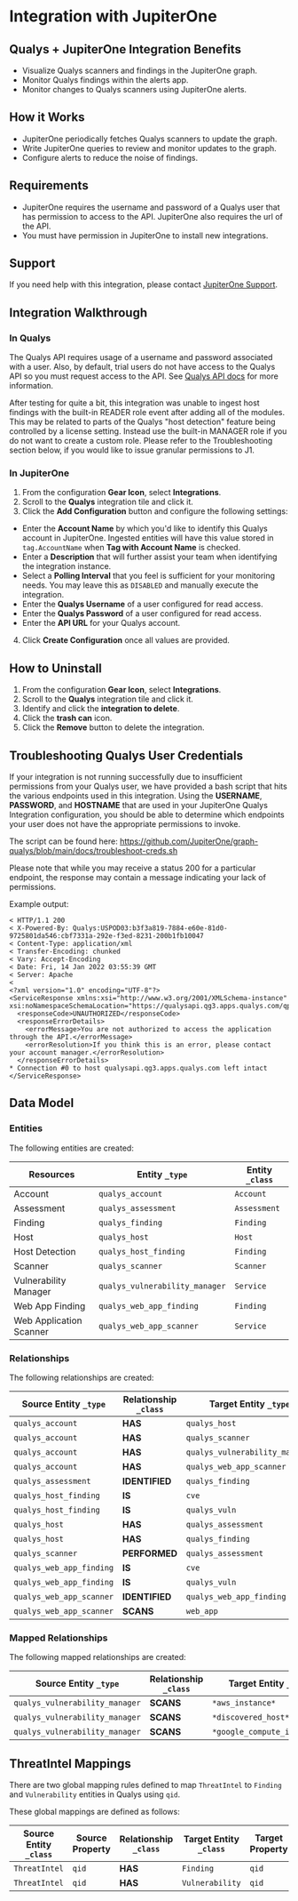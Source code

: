 # Integration with JupiterOne

## Qualys + JupiterOne Integration Benefits

- Visualize Qualys scanners and findings in the JupiterOne graph.
- Monitor Qualys findings within the alerts app.
- Monitor changes to Qualys scanners using JupiterOne alerts.

## How it Works

- JupiterOne periodically fetches Qualys scanners to update the graph.
- Write JupiterOne queries to review and monitor updates to the graph.
- Configure alerts to reduce the noise of findings.

## Requirements

- JupiterOne requires the username and password of a Qualys user that has
  permission to access to the API. JupiterOne also requires the url of the API.
- You must have permission in JupiterOne to install new integrations.

## Support

If you need help with this integration, please contact
[JupiterOne Support](https://support.jupiterone.io).

## Integration Walkthrough

### In Qualys

The Qualys API requires usage of a username and password associated with a user.
Also, by default, trial users do not have access to the Qualys API so you must
request access to the API. See
[Qualys API docs](https://debug.qualys.com/qwebhelp/fo_portal/api_doc/scans/index.htm#t=get_started%2Fget_started.htm)
for more information.

After testing for quite a bit, this integration was unable to ingest host
findings with the built-in READER role event after adding all of the modules.
This may be related to parts of the Qualys "host detection" feature being
controlled by a license setting. Instead use the built-in MANAGER role if you do
not want to create a custom role. Please refer to the Troubleshooting section
below, if you would like to issue granular permissions to J1.

### In JupiterOne

1. From the configuration **Gear Icon**, select **Integrations**.
2. Scroll to the **Qualys** integration tile and click it.
3. Click the **Add Configuration** button and configure the following settings:

- Enter the **Account Name** by which you'd like to identify this Qualys account
  in JupiterOne. Ingested entities will have this value stored in
  `tag.AccountName` when **Tag with Account Name** is checked.
- Enter a **Description** that will further assist your team when identifying
  the integration instance.
- Select a **Polling Interval** that you feel is sufficient for your monitoring
  needs. You may leave this as `DISABLED` and manually execute the integration.
- Enter the **Qualys Username** of a user configured for read access.
- Enter the **Qualys Password** of a user configured for read access.
- Enter the **API URL** for your Qualys account.

4. Click **Create Configuration** once all values are provided.

## How to Uninstall

1. From the configuration **Gear Icon**, select **Integrations**.
2. Scroll to the **Qualys** integration tile and click it.
3. Identify and click the **integration to delete**.
4. Click the **trash can** icon.
5. Click the **Remove** button to delete the integration.

## Troubleshooting Qualys User Credentials

If your integration is not running successfully due to insufficient permissions
from your Qualys user, we have provided a bash script that hits the various
endpoints used in this integration. Using the **USERNAME**, **PASSWORD**, and
**HOSTNAME** that are used in your JupiterOne Qualys Integration configuration,
you should be able to determine which endpoints your user does not have the
appropriate permissions to invoke.

The script can be found here:
https://github.com/JupiterOne/graph-qualys/blob/main/docs/troubleshoot-creds.sh

Please note that while you may receive a status 200 for a particular endpoint,
the response may contain a message indicating your lack of permissions.

Example output:

```
< HTTP/1.1 200
< X-Powered-By: Qualys:USPOD03:b3f3a819-7884-e60e-81d0-9725801da546:cbf7331a-292e-f3ed-8231-200b1fb10047
< Content-Type: application/xml
< Transfer-Encoding: chunked
< Vary: Accept-Encoding
< Date: Fri, 14 Jan 2022 03:55:39 GMT
< Server: Apache
<
<?xml version="1.0" encoding="UTF-8"?>
<ServiceResponse xmlns:xsi="http://www.w3.org/2001/XMLSchema-instance" xsi:noNamespaceSchemaLocation="https://qualysapi.qg3.apps.qualys.com/qps/xsd/2.0/am/hostasset.xsd">
  <responseCode>UNAUTHORIZED</responseCode>
  <responseErrorDetails>
    <errorMessage>You are not authorized to access the application through the API.</errorMessage>
    <errorResolution>If you think this is an error, please contact your account manager.</errorResolution>
  </responseErrorDetails>
* Connection #0 to host qualysapi.qg3.apps.qualys.com left intact
</ServiceResponse>
```

<!-- {J1_DOCUMENTATION_MARKER_START} -->
<!--
********************************************************************************
NOTE: ALL OF THE FOLLOWING DOCUMENTATION IS GENERATED USING THE
"j1-integration document" COMMAND. DO NOT EDIT BY HAND! PLEASE SEE THE DEVELOPER
DOCUMENTATION FOR USAGE INFORMATION:

https://github.com/JupiterOne/sdk/blob/main/docs/integrations/development.md
********************************************************************************
-->

## Data Model

### Entities

The following entities are created:

| Resources               | Entity `_type`                 | Entity `_class` |
| ----------------------- | ------------------------------ | --------------- |
| Account                 | `qualys_account`               | `Account`       |
| Assessment              | `qualys_assessment`            | `Assessment`    |
| Finding                 | `qualys_finding`               | `Finding`       |
| Host                    | `qualys_host`                  | `Host`          |
| Host Detection          | `qualys_host_finding`          | `Finding`       |
| Scanner                 | `qualys_scanner`               | `Scanner`       |
| Vulnerability Manager   | `qualys_vulnerability_manager` | `Service`       |
| Web App Finding         | `qualys_web_app_finding`       | `Finding`       |
| Web Application Scanner | `qualys_web_app_scanner`       | `Service`       |

### Relationships

The following relationships are created:

| Source Entity `_type`    | Relationship `_class` | Target Entity `_type`          |
| ------------------------ | --------------------- | ------------------------------ |
| `qualys_account`         | **HAS**               | `qualys_host`                  |
| `qualys_account`         | **HAS**               | `qualys_scanner`               |
| `qualys_account`         | **HAS**               | `qualys_vulnerability_manager` |
| `qualys_account`         | **HAS**               | `qualys_web_app_scanner`       |
| `qualys_assessment`      | **IDENTIFIED**        | `qualys_finding`               |
| `qualys_host_finding`    | **IS**                | `cve`                          |
| `qualys_host_finding`    | **IS**                | `qualys_vuln`                  |
| `qualys_host`            | **HAS**               | `qualys_assessment`            |
| `qualys_host`            | **HAS**               | `qualys_finding`               |
| `qualys_scanner`         | **PERFORMED**         | `qualys_assessment`            |
| `qualys_web_app_finding` | **IS**                | `cve`                          |
| `qualys_web_app_finding` | **IS**                | `qualys_vuln`                  |
| `qualys_web_app_scanner` | **IDENTIFIED**        | `qualys_web_app_finding`       |
| `qualys_web_app_scanner` | **SCANS**             | `web_app`                      |

### Mapped Relationships

The following mapped relationships are created:

| Source Entity `_type`          | Relationship `_class` | Target Entity `_type`       | Direction |
| ------------------------------ | --------------------- | --------------------------- | --------- |
| `qualys_vulnerability_manager` | **SCANS**             | `*aws_instance*`            | FORWARD   |
| `qualys_vulnerability_manager` | **SCANS**             | `*discovered_host*`         | FORWARD   |
| `qualys_vulnerability_manager` | **SCANS**             | `*google_compute_instance*` | FORWARD   |

<!--
********************************************************************************
END OF GENERATED DOCUMENTATION AFTER BELOW MARKER
********************************************************************************
-->
<!-- {J1_DOCUMENTATION_MARKER_END} -->

## ThreatIntel Mappings

There are two global mapping rules defined to map `ThreatIntel` to `Finding` and
`Vulnerability` entities in Qualys using `qid`.

These global mappings are defined as follows:

| Source Entity `_class` | Source Property | Relationship `_class` | Target Entity `_class` | Target Property |
| ---------------------- | --------------- | --------------------- | ---------------------- | --------------- |
| `ThreatIntel`          | `qid`           | **HAS**               | `Finding`              | `qid`           |
| `ThreatIntel`          | `qid`           | **HAS**               | `Vulnerability`        | `qid`           |
